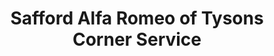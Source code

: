 ---
title: "Safford Alfa Romeo of Tysons Corner Service"
url: /tysons/safford-alfa-romeo-of-tysons-corner-service/
shop: car repair
---